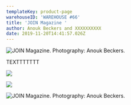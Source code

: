 ```yaml
---
templateKey: product-page
warehouseID: 'WAREHOUSE #66'
title: 'JOIN Magazine '
author: Anouk Beckers and XXXXXXXXXX
date: 2019-11-20T14:41:57.026Z
---
```

![JOIN Magazine. Photography: Anouk Beckers. ](/img/03_join-magazine_photo_anouk-beckers.jpg "JOIN Magazine. Photography: Anouk Beckers. ")

 TEXTTTTTTT



![](/img/04_join-magazine_photo_anouk-beckers.jpg)



![](/img/08_join-magazine_photo_anouk-beckers.jpg)



![JOIN Magazine. Photography: Anouk Beckers. ](/img/02_join-magazine_photo_anouk-beckers.jpg "JOIN Magazine. Photography: Anouk Beckers. ")